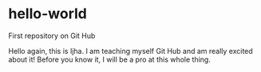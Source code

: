 # hello-world
First repository on Git Hub

Hello again, this is Ijha. I am teaching myself Git Hub and am really excited about it! Before you know it, I will be a pro at this whole thing. 

